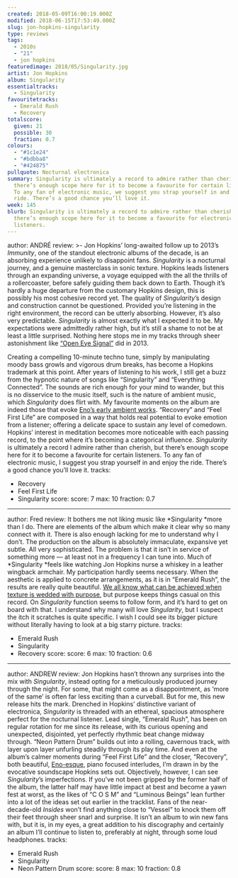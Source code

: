 ```yaml
---
created: 2018-05-09T16:00:19.000Z
modified: 2018-06-15T17:53:49.000Z
slug: jon-hopkins-singularity
type: reviews
tags:
  - 2010s
  - "21"
  - jon hopkins
featuredimage: 2018/05/Singularity.jpg
artist: Jon Hopkins
album: Singularity
essentialtracks:
  - Singularity
favouritetracks:
  - Emerald Rush
  - Recovery
totalscore:
  given: 21
  possible: 30
  fraction: 0.7
colours:
  - "#1c1e24"
  - "#bdbba8"
  - "#424875"
pullquote: Nocturnal electronica
summary: Singularity is ultimately a record to admire rather than cherish, but
  there’s enough scope here for it to become a favourite for certain listeners.
  To any fan of electronic music, we suggest you strap yourself in and enjoy the
  ride. There’s a good chance you’ll love it.
week: 145
blurb: Singularity is ultimately a record to admire rather than cherish, but
  there’s enough scope here for it to become a favourite for electronic
  listeners.
---
```

author: ANDRÉ
review: >-
  Jon Hopkins’ long-awaited follow up to 2013’s *Immunity*, one of the standout
  electronic albums of the decade, is an absorbing experience unlikely to
  disappoint fans. *Singularity* is a nocturnal journey, and a genuine
  masterclass in sonic texture. Hopkins leads listeners through an expanding
  universe, a voyage equipped with the all the thrills of a rollercoaster,
  before safely guiding them back down to Earth. Though it’s hardly a huge
  departure from the customary Hopkins design, this is possibly his most
  cohesive record yet. The quality of *Singularity*’s design and construction
  cannot be questioned. Provided you’re listening in the right environment, the
  record can be utterly absorbing. However, it’s also very predictable.
  *Singularity* is almost exactly what I expected it to be. My expectations were
  admittedly rather high, but it’s still a shame to not be at least a little
  surprised. Nothing here stops me in my tracks through sheer astonishment like
  [“Open Eye Signal”](<https://www.youtube.com/watch?v=Q04ILDXe3QE>) did in
  2013.

  Creating a compelling 10-minute techno tune, simply by manipulating moody bass growls and vigorous drum breaks, has become a Hopkins trademark at this point. After years of listening to his work, I still get a buzz from the hypnotic nature of songs like “Singularity” and “Everything Connected”. The sounds are rich enough for your mind to wander, but this is no disservice to the music itself, such is the nature of ambient music, which *Singularity* does flirt with. My favourite moments on the album are indeed those that evoke [Eno’s early ambient works](<reviews/brian-eno-ambient-1-music-for-airports/>). “Recovery” and “Feel First Life” are composed in a way that holds real potential to evoke emotion from a listener; offering a delicate space to sustain any level of comedown. Hopkins’ interest in meditation becomes more noticeable with each passing record, to the point where it’s becoming a categorical influence. *Singularity* is ultimately a record I admire rather than cherish, but there’s enough scope here for it to become a favourite for certain listeners. To any fan of electronic music, I suggest you strap yourself in and enjoy the ride. There’s a good chance you’ll love it.
tracks:
  - Recovery
  - ­­Feel First Life
  - ­­Singularity
score:
  score: 7
  max: 10
  fraction: 0.7
---
author: Fred
review: It bothers me not liking music like *Singularity *more than I do. There
  are elements of the album which make it clear why so many connect with it.
  There is also enough lacking for me to understand why I don’t. The production
  on the album is absolutely immaculate, expansive yet subtle. All very
  sophisticated. The problem is that it isn’t in service of something more — at
  least not in a frequency I can tune into. Much of *Singularity *feels like
  watching Jon Hopkins nurse a whiskey in a leather wingback armchair. My
  participation hardly seems necessary. When the aesthetic is applied to
  concrete arrangements, as it is in “Emerald Rush”, the results are really
  quite beautiful. [We all know what can be achieved when texture is wedded with
  purpose](<reviews/boards-of-canada-music-has-the-right-to-children/>),
  but purpose keeps things casual on this record. On *Singularity* function
  seems to follow form, and it’s hard to get on board with that. I understand
  why many will love *Singularity*, but I suspect the itch it scratches is quite
  specific. I wish I could see its bigger picture without literally having to
  look at a big starry picture.
tracks:
  - Emerald Rush
  - ­­Singularity
  - ­­Recovery
score:
  score: 6
  max: 10
  fraction: 0.6
---
author: ANDREW
review: Jon Hopkins hasn’t thrown any surprises into the mix with *Singularity*,
  instead opting for a meticulously produced journey through the night. For
  some, that might come as a disappointment, as ‘more of the same’ is often far
  less exciting than a curveball. But for me, this new release hits the mark.
  Drenched in Hopkins’ distinctive variant of electronica, *Singularity* is
  threaded with an ethereal, spacious atmosphere perfect for the nocturnal
  listener. Lead single, “Emerald Rush”, has been on regular rotation for me
  since its release, with its curious opening and unexpected, disjointed, yet
  perfectly rhythmic beat change midway through. “Neon Pattern Drum” builds out
  into a rolling, cavernous track, with layer upon layer unfurling steadily
  through its play time. And even at the album’s calmer moments during “Feel
  First Life” and the closer, “Recovery”, both beautiful,
  [Eno-esque](<reviews/brian-eno-ambient-1-music-for-airports/>),
  piano focused interludes, I’m drawn in by the evocative soundscape Hopkins
  sets out. Objectively, however, I can see *Singularity*’s imperfections. If
  you’ve not been gripped by the former half of the album, the latter half may
  have little impact at best and become a yawn fest at worst, as the likes of “C
  O S M” and “Luminous Beings” lean further into a lot of the ideas set out
  earlier in the tracklist. Fans of the near-decade-old *Insides* won’t find
  anything close to “Vessel” to knock them off their feet through sheer snarl
  and surprise. It isn’t an album to win new fans with, but it is, in my eyes, a
  great addition to his discography and certainly an album I’ll continue to
  listen to, preferably at night, through some loud headphones.
tracks:
  - Emerald Rush
  - ­­Singularity
  - ­­Neon Pattern Drum
score:
  score: 8
  max: 10
  fraction: 0.8
